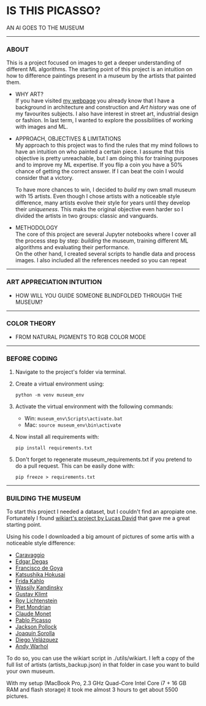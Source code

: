 # IS THIS PICASSO?
AN AI GOES TO THE MUSEUM

---

### ABOUT

This is a project focused on images to get a deeper understanding of different ML algorithms. The starting point of
this project is an intuition on how to difference paintings present in a museum by the artists that painted them.

* WHY ART?  
  If you have visited [my webpage][0] you already know that I have a background in architecture and construction and 
  *Art history* was one of my favourites subjects. I also have interest in street art, industrial design or fashion. 
  In last term, I wanted to explore the possibilities of working with images and ML.   

 
* APPROACH, OBJECTIVES & LIMITATIONS  
  My approach to this project was to find the rules that my mind follows to have an intuition on who painted a 
  certain piece. I assume that this objective is pretty unreachable, but I am doing this for training purposes and 
  to improve my ML expertise. If you flip a coin you have a 50% chance of getting the correct answer. If I can beat
  the coin I would consider that a victory.  
  
  To have more chances to win, I decided to *build* my own small museum with 15 artists. Even though I chose artists 
  with a noticeable style difference, many artists evolve their style for years until they develop their 
  *uniqueness*. This maks the original objective even harder so I divided the artists in two groups: classic and 
  vanguards.


* METHODOLOGY  
  The core of this project are several Jupyter notebooks where I cover all the process step by step: *building* the 
  museum, training different ML algorithms and evaluating their performance.  
  On the other hand, I created several scripts to handle data and process images. I also included all the references 
  needed so you can repeat 

---

### ART APPRECIATION INTUITION

* HOW WILL YOU GUIDE SOMEONE BLINDFOLDED THROUGH THE MUSEUM?

---

### COLOR THEORY

* FROM NATURAL PIGMENTS TO RGB COLOR MODE

---

### BEFORE CODING

1. Navigate to the project's folder via terminal.
  

2. Create a virtual environment using:  
  
    `python -m venv museum_env`
  

3. Activate the virtual environment with the following commands:
    * Win: `museum_env\Scripts\activate.bat`
    * Mac: `source museum_env\bin\activate`  
  

4. Now install all requirements with:  

    `pip install requirements.txt`
  

5. Don't forget to regenerate museum_requirements.txt if you pretend to do a pull request. This can be easily done 
   with:

    `pip freeze > requirements.txt`

---

### BUILDING THE MUSEUM

To start this project I needed a dataset, but I couldn't find an apropiate one.
Fortunately I found [wikiart's project by Lucas David][1] that gave me a great starting point.

Using his code I downloaded a big amount of pictures of some artis with a noticeable style difference:

* [Caravaggio](https://en.wikipedia.org/wiki/Caravaggio)
* [Edgar Degas](https://en.wikipedia.org/wiki/Degas)
* [Francisco de Goya](https://en.wikipedia.org/wiki/Goya)
* [Katsushika Hokusai](https://en.wikipedia.org/wiki/Hokusai)
* [Frida Kahlo](https://en.wikipedia.org/wiki/Frida_Kahlo)
* [Wassily Kandinsky](https://en.wikipedia.org/wiki/Wassily_Kandinsky)
* [Gustav Klimt](https://en.wikipedia.org/wiki/Gustav_Klimt)
* [Roy Lichtenstein](https://en.wikipedia.org/wiki/Roy_Lichtenstein)
* [Piet Mondrian](https://en.wikipedia.org/wiki/Piet_Mondrian)
* [Claude Monet](https://en.wikipedia.org/wiki/Claude_Monet)
* [Pablo Picasso](https://en.wikipedia.org/wiki/Pablo_Picasso)
* [Jackson Pollock](https://en.wikipedia.org/wiki/Jackson_Pollock)
* [Joaquín Sorolla](https://en.wikipedia.org/wiki/Joaqu%C3%ADn_Sorolla)
* [Diego Velázquez](https://en.wikipedia.org/wiki/Diego_Vel%C3%A1zquez)
* [Andy Warhol](https://en.wikipedia.org/wiki/Andy_Warhol)

To do so, you can use the wikiart script in ./utils/wikiart. I left a copy of the full list of artists
(artists_backup.json) in that folder in case you want to build your own museum.

With my setup (MacBook Pro, 2.3 GHz Quad-Core Intel Core i7 + 16 GB RAM and flash storage) it took me almost 3 
hours to get about 5500 pictures.

[0]: https://miguelangel.batalla.pro
[1]: https://github.com/lucasdavid/wikiart
